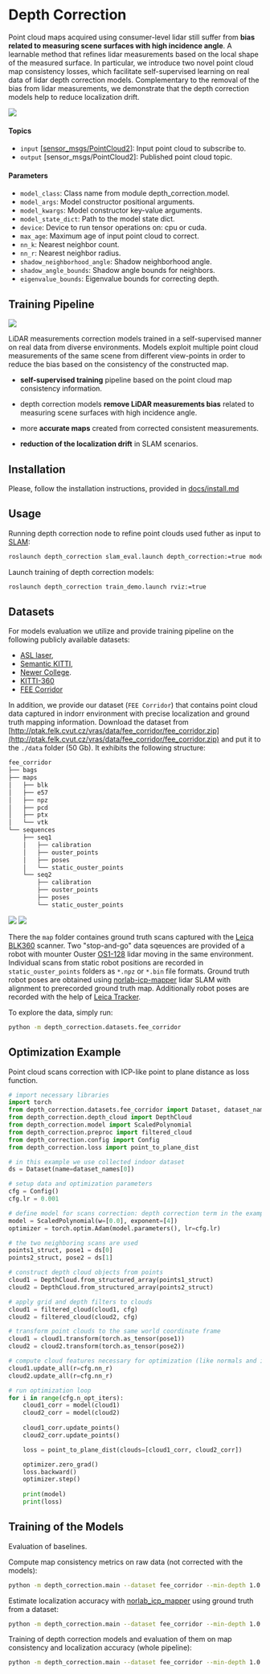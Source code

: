 # Depth Correction

Point cloud maps acquired using consumer-level lidar still
suffer from **bias related to measuring scene surfaces with high incidence angle**.
A learnable method that refines lidar measurements based on the local shape of the measured surface.
In particular, we introduce two novel point cloud map consistency losses, which facilitate self-supervised learning on real data of lidar depth correction models.
Complementary to the removal of the bias from lidar measurements, we demonstrate that the depth correction models help to reduce localization drift.

![](./docs/imgs/husky_fee_corridor_inc_angles.png)

#### Topics

- `input` [[sensor_msgs/PointCloud2](http://docs.ros.org/en/noetic/api/sensor_msgs/html/msg/PointCloud2.html)]: Input point cloud to subscribe to.
- `output` [sensor_msgs/PointCloud2]: Published point cloud topic.

#### Parameters

- `model_class`: Class name from module depth_correction.model.
- `model_args`: Model constructor positional arguments.
- `model_kwargs`: Model constructor key-value arguments.
- `model_state_dict`: Path to the model state dict.
- `device`: Device to run tensor operations on: cpu or cuda.
- `max_age`: Maximum age of input point cloud to correct.
- `nn_k`: Nearest neighbor count.
- `nn_r`: Nearest neighbor radius.
- `shadow_neighborhood_angle`: Shadow neighborhood angle.
- `shadow_angle_bounds`: Shadow angle bounds for neighbors.
- `eigenvalue_bounds`: Eigenvalue bounds for correcting depth.

## Training Pipeline

![](./docs/imgs/depth_correction_scheme.png)

LiDAR measurements correction models trained in a self-supervised manner on real data from diverse environments.
Models exploit multiple point cloud measurements of the same scene from different view-points in
order to reduce the bias based on the consistency of the constructed map.

- **self-supervised training** pipeline based on the point cloud map consistency information.

- depth correction models **remove LiDAR measurements bias** related to measuring
scene surfaces with high incidence angle.

- more **accurate maps** created from corrected consistent measurements.

- **reduction of the localization drift** in SLAM scenarios.


## Installation

Please, follow the installation instructions, provided in
[docs/install.md](https://github.com/RuslanAgishev/depth_correction/blob/main/docs/install.md)

## Usage

Running depth correction node to refine point clouds used futher as input to
[SLAM](https://github.com/tpet/norlab_icp_mapper_ros):

```bash
roslaunch depth_correction slam_eval.launch depth_correction:=true model_class:=ScaledPolynomial model_state_dict:=/path/to/model_state_dict.pth play:=true bag:=/path/to/bag/file/name.bag rviz:=true
```

Launch training of depth correction models:
```bash
roslaunch depth_correction train_demo.launch rviz:=true
```


## Datasets

For models evaluation we utilize and provide training pipeline on
the following publicly available datasets:

- [ASL laser](https://projects.asl.ethz.ch/datasets/doku.php?id=laserregistration:laserregistration),
- [Semantic KITTI](http://www.semantic-kitti.org/dataset.html),
- [Newer College](https://ori-drs.github.io/newer-college-dataset/).
- [KITTI-360](https://www.cvlibs.net/datasets/kitti-360/)
- [FEE Corridor](http://ptak.felk.cvut.cz/vras/data/fee_corridor/)

In addition, we provide our dataset (`FEE Corridor`) that contains point cloud data captured in indorr environment
with precise localization and ground truth mapping information.
Download the dataset from
[http://ptak.felk.cvut.cz/vras/data/fee_corridor/fee_corridor.zip](http://ptak.felk.cvut.cz/vras/data/fee_corridor/fee_corridor.zip)
and put it to the `./data` folder (50 Gb).
It exhibits the following structure:

<!-- `tree -L 4 -d fee_corridor` -->
```bash
fee_corridor
├── bags
├── maps
│   ├── blk
│   ├── e57
│   ├── npz
│   ├── pcd
│   ├── ptx
│   └── vtk
└── sequences
    ├── seq1
    │   ├── calibration
    │   ├── ouster_points
    │   ├── poses
    │   └── static_ouster_points
    └── seq2
        ├── calibration
        ├── ouster_points
        ├── poses
        └── static_ouster_points
```
![](./docs/imgs/corridor_data.png) ![](./docs/imgs/corridor_part_stairs.png)

There the `map` folder containes ground truth scans captured with
the [Leica BLK360](https://leica-geosystems.com/products/laser-scanners/scanners/blk360) scanner.
Two "stop-and-go" data sqeuences are provided of a robot with mounter
Ouster [OS1-128](https://ouster.com/blog/introducing-the-os-1-128-lidar-sensor/)
lidar moving in the same environment.
Individual scans from static robot positions are recorded in
`static_ouster_points` folders as `*.npz` or `*.bin` file formats.
Ground truth robot poses are obtained using
[norlab-icp-mapper](https://github.com/norlab-ulaval/norlab_icp_mapper_ros)
lidar SLAM with alignment to prerecorded ground truth map.
Additionally robot poses are recorded with the help of
[Leica Tracker](https://leica-geosystems.com/products/laser-tracker-systems).

To explore the data, simply run:

```bash
python -m depth_correction.datasets.fee_corridor
```


## Optimization Example

Point cloud scans correction with ICP-like point to plane distance as loss function.

```python
# import necessary libraries
import torch
from depth_correction.datasets.fee_corridor import Dataset, dataset_names
from depth_correction.depth_cloud import DepthCloud
from depth_correction.model import ScaledPolynomial
from depth_correction.preproc import filtered_cloud
from depth_correction.config import Config
from depth_correction.loss import point_to_plane_dist

# in this example we use collected indoor dataset
ds = Dataset(name=dataset_names[0])

# setup data and optimization parameters
cfg = Config()
cfg.lr = 0.001

# define model for scans correction: depth correction term in the example d' = w * gamma^4
model = ScaledPolynomial(w=[0.0], exponent=[4])
optimizer = torch.optim.Adam(model.parameters(), lr=cfg.lr)

# the two neighboring scans are used
points1_struct, pose1 = ds[0]
points2_struct, pose2 = ds[1]

# construct depth cloud objects from points
cloud1 = DepthCloud.from_structured_array(points1_struct)
cloud2 = DepthCloud.from_structured_array(points2_struct)

# apply grid and depth filters to clouds
cloud1 = filtered_cloud(cloud1, cfg)
cloud2 = filtered_cloud(cloud2, cfg)

# transform point clouds to the same world coordinate frame
cloud1 = cloud1.transform(torch.as_tensor(pose1))
cloud2 = cloud2.transform(torch.as_tensor(pose2))

# compute cloud features necessary for optimization (like normals and incidence angles)
cloud1.update_all(r=cfg.nn_r)
cloud2.update_all(r=cfg.nn_r)

# run optimization loop
for i in range(cfg.n_opt_iters):
    cloud1_corr = model(cloud1)
    cloud2_corr = model(cloud2)
    
    cloud1_corr.update_points()
    cloud2_corr.update_points()

    loss = point_to_plane_dist(clouds=[cloud1_corr, cloud2_corr])

    optimizer.zero_grad()
    loss.backward()
    optimizer.step()
    
    print(model)
    print(loss)
```


## Training of the Models

Evaluation of baselines.

Compute map consistency metrics on raw data (not corrected with the models):
```bash
python -m depth_correction.main --dataset fee_corridor --min-depth 1.0 --max-depth 25.0 --grid-res 0.2 --nn-r 0.4 -- eval_loss_baselines
```

Estimate localization accuracy with
[norlab_icp_mapper](https://github.com/norlab-ulaval/norlab_icp_mapper)
using ground truth from a dataset:

```bash
python -m depth_correction.main --dataset fee_corridor --min-depth 1.0 --max-depth 25.0 --grid-res 0.2 --nn-r 0.4 --ros-master-port 12311 --rviz true -- eval_slam_baselines
```

Training of depth correction models and evaluation of them on map consistency and localization accuracy (whole pipeline):
```bash
python -m depth_correction.main --dataset fee_corridor --min-depth 1.0 --max-depth 25.0 --grid-res 0.2 --nn-r 0.4 -- train_and_eval_all
```
